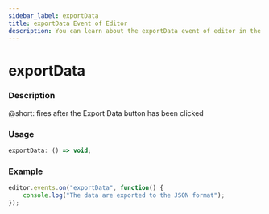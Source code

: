 ```yaml
---
sidebar_label: exportData
title: exportData Event of Editor
description: You can learn about the exportData event of editor in the documentation of the DHTMLX JavaScript Diagram library. Browse developer guides and API reference, try out code examples and live demos, and download a free 30-day evaluation version of DHTMLX Diagram.
---
```


# exportData

### Description

@short: fires after the Export Data button has been clicked

### Usage

~~~js
exportData: () => void;
~~~

### Example

~~~js
editor.events.on("exportData", function() {
    console.log("The data are exported to the JSON format");
});
~~~
